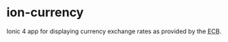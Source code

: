 # ion-currency

Ionic 4 app for displaying currency exchange rates as provided by the <abbr title="European Central Bank">ECB</abbr>.
